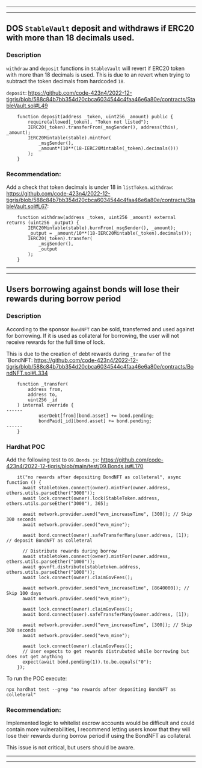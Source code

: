 -----
-----


## DOS `StableVault` deposit and withdraws if ERC20 with more than 18 decimals used.

### Description

`withdraw` and `deposit` functions in `StableVault` will revert if ERC20 token with more than 18 decimals is used. 
This is due to an revert when trying to subtract the token decimals from hardcoded `18`.

`deposit`:
https://github.com/code-423n4/2022-12-tigris/blob/588c84b7bb354d20cbca6034544c4faa46e6a80e/contracts/StableVault.sol#L49
```
    function deposit(address _token, uint256 _amount) public {
        require(allowed[_token], "Token not listed");
        IERC20(_token).transferFrom(_msgSender(), address(this), _amount);
        IERC20Mintable(stable).mintFor(
            _msgSender(),
            _amount*(10**(18-IERC20Mintable(_token).decimals()))
        );
    }
```

### Recommendation:

Add a check that token decimals is under 18 in `listToken`.
`withdraw`:
https://github.com/code-423n4/2022-12-tigris/blob/588c84b7bb354d20cbca6034544c4faa46e6a80e/contracts/StableVault.sol#L67:
```
    function withdraw(address _token, uint256 _amount) external returns (uint256 _output) {
        IERC20Mintable(stable).burnFrom(_msgSender(), _amount);
        _output = _amount/10**(18-IERC20Mintable(_token).decimals());
        IERC20(_token).transfer(
            _msgSender(),
            _output
        );
    }
```

-----
-----


## Users borrowing against bonds will lose their rewards during borrow period

### Description

According to the sponsor `BondNFT` can be sold, transferred and used against for borrowing.
If it is used as collateral for borrowing, the user will not receive rewards for the full time of lock.

This is due to the creation of debt rewards during `_transfer` of the `BondNFT:
https://github.com/code-423n4/2022-12-tigris/blob/588c84b7bb354d20cbca6034544c4faa46e6a80e/contracts/BondNFT.sol#L334
```
    function _transfer(
        address from,
        address to,
        uint256 _id
    ) internal override {
------
            userDebt[from][bond.asset] += bond.pending;
            bondPaid[_id][bond.asset] += bond.pending;
------
    }
```

### Hardhat POC

Add the following test to `09.Bonds.js`:
https://github.com/code-423n4/2022-12-tigris/blob/main/test/09.Bonds.js#L170
```
    it("no rewards after depositing BondNFT as colleteral", async function () {
      await stabletoken.connect(owner).mintFor(owner.address, ethers.utils.parseEther("3000"));
      await lock.connect(owner).lock(StableToken.address, ethers.utils.parseEther("3000"), 365);

      await network.provider.send("evm_increaseTime", [300]); // Skip 300 seconds
      await network.provider.send("evm_mine");

      await bond.connect(owner).safeTransferMany(user.address, [1]); // deposit BondNFT as colleteral
      
      // Distribute rewards during borrow
      await stabletoken.connect(owner).mintFor(owner.address, ethers.utils.parseEther("1000"));
      await govnft.distribute(stabletoken.address, ethers.utils.parseEther("1000"));
      await lock.connect(owner).claimGovFees();

      await network.provider.send("evm_increaseTime", [8640000]); // Skip 100 days
      await network.provider.send("evm_mine");

      await lock.connect(owner).claimGovFees();
      await bond.connect(user).safeTransferMany(owner.address, [1]);

      await network.provider.send("evm_increaseTime", [300]); // Skip 300 seconds
      await network.provider.send("evm_mine");

      await lock.connect(owner).claimGovFees();
      // User expects to get rewards distrubuted while borrowing but does not get anything
      expect(await bond.pending(1)).to.be.equals("0");
    });
```

To run the POC execute:
```
npx hardhat test --grep "no rewards after depositing BondNFT as colleteral"
```

### Recommendation:

Implemented logic to whitelist escrow accounts would be difficult and could contain more vulnerabilities, I recommend letting users know that they will lose their rewards during borrow period if using the BondNFT as collateral.

This issue is not critical, but users should be aware.


-----
-----
